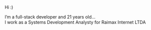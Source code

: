 
Hi :)

I’m a full-stack developer and 21 years old...  
I work as a Systems Development Analysty for Raimax Internet LTDA
